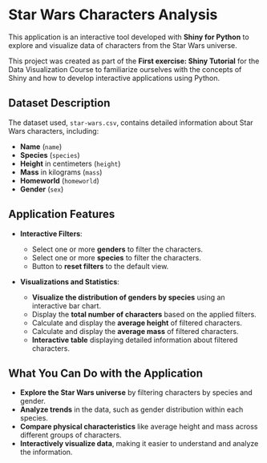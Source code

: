 # Star Wars Characters Analysis

This application is an interactive tool developed with **Shiny for Python** to explore and visualize data of characters from the Star Wars universe.

This project was created as part of the **First exercise: Shiny Tutorial** for the Data Visualization Course to familiarize ourselves with the concepts of Shiny and how to develop interactive applications using Python.

## Dataset Description

The dataset used, `star-wars.csv`, contains detailed information about Star Wars characters, including:

- **Name** (`name`)
- **Species** (`species`)
- **Height** in centimeters (`height`)
- **Mass** in kilograms (`mass`)
- **Homeworld** (`homeworld`)
- **Gender** (`sex`)

## Application Features

- **Interactive Filters**:
  - Select one or more **genders** to filter the characters.
  - Select one or more **species** to filter the characters.
  - Button to **reset filters** to the default view.

- **Visualizations and Statistics**:
  - **Visualize the distribution of genders by species** using an interactive bar chart.
  - Display the **total number of characters** based on the applied filters.
  - Calculate and display the **average height** of filtered characters.
  - Calculate and display the **average mass** of filtered characters.
  - **Interactive table** displaying detailed information about filtered characters.

## What You Can Do with the Application

- **Explore the Star Wars universe** by filtering characters by species and gender.
- **Analyze trends** in the data, such as gender distribution within each species.
- **Compare physical characteristics** like average height and mass across different groups of characters.
- **Interactively visualize data**, making it easier to understand and analyze the information.